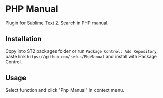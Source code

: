 PHP Manual
=====
Plugin for [Sublime Text 2](http://www.sublimetext.com/2). Search in PHP manual.

Installation
------------

Copy into ST2 packages folder or run `Package Control: Add Repository`, paste link `https://github.com/sefus/PhpManual` and install with Package Control.


Usage
-----

Select function and click "Php Manual" in context menu.
